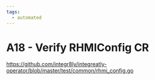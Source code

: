 ```yaml
---
tags:
  - automated
---
```


# A18 - Verify RHMIConfig CR

https://github.com/integr8ly/integreatly-operator/blob/master/test/common/rhmi_config.go
